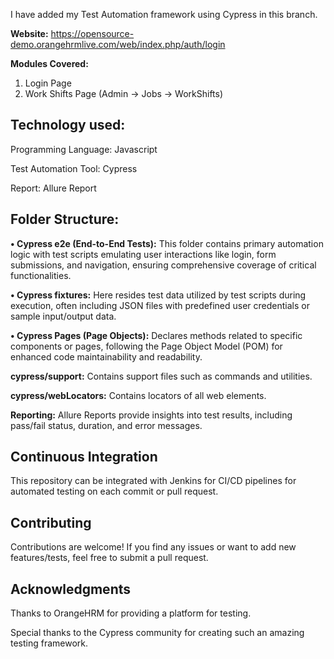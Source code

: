 I have added my Test Automation framework using Cypress in this branch.

**Website:** https://opensource-demo.orangehrmlive.com/web/index.php/auth/login

**Modules Covered:**
  1) Login Page
  2) Work Shifts Page (Admin -> Jobs -> WorkShifts)

Technology used:
--

Programming Language: Javascript

Test Automation Tool: Cypress

Report: Allure Report

Folder Structure:
---
**•	Cypress e2e (End-to-End Tests):** This folder contains primary automation logic with test scripts emulating user interactions like login, form submissions, and navigation, ensuring comprehensive coverage of critical functionalities.

**•	Cypress fixtures:** Here resides test data utilized by test scripts during execution, often including JSON files with predefined user credentials or sample input/output data.

**•	Cypress Pages (Page Objects):** Declares methods related to specific components or pages, following the Page Object Model (POM) for enhanced code maintainability and readability.

**cypress/support:** Contains support files such as commands and utilities.

**cypress/webLocators:** Contains locators of all web elements.

**Reporting:** Allure Reports provide insights into test results, including pass/fail status, duration, and error messages.

Continuous Integration
-
This repository can be integrated with Jenkins for CI/CD pipelines for automated testing on each commit or pull request.

Contributing
-
Contributions are welcome! If you find any issues or want to add new features/tests, feel free to submit a pull request.

Acknowledgments
-
Thanks to OrangeHRM for providing a platform for testing.

Special thanks to the Cypress community for creating such an amazing testing framework.
